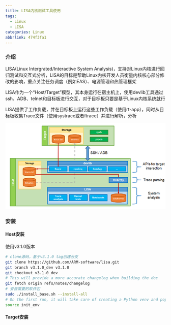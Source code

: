 ```yaml
---
title: LISA内核测试工具使用
tags:
  - Linux
  - LISA
categories: Linux
abbrlink: 474f3fa1
---
```


### 介绍
LISA(Linux Intergrated/Interactive System Analysis)，支持对Linux内核进行回归测试和交互式分析，LISA的目标是帮助Linux内核开发人员衡量内核核心部分修改的影响，重点关注任务调度（例如EAS）、电源管理和热管理框架

<!-- more -->
LISA作为一个“Host/Target”模型，其本身运行在宿主机上，使用devlib工具通过ssh、ADB、telnet和目标板进行交互，对于目标板只要是基于Linux内核系统就行

LISA提供了工作负载，并在目标板上运行这些工作负载（使用rt-app），同时从目标板收集Trace文件（使用systrace或者ftrace）并进行解析，分析

![](https://raw.githubusercontent.com/JackHuang021/images/master/20221215093113.png)

### 安装
#### Host安装
使用v3.1.0版本
```bash
# clone源码，基于v3.1.0 tag创建分支
git clone https://github.com/ARM-software/lisa.git
git branch v3.1.0_dev v3.1.0
git checkout v3.1.0_dev
# This will provide a more accurate changelog when building the doc
git fetch origin refs/notes/changelog
# 安装需要的软件包
sudo ./install_base.sh --install-all
# On the first run, it will take care of creating a Python venv and populating it
source init_env
```
#### Target安装
